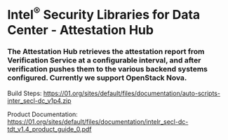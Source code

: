 # Intel<sup>®</sup> Security Libraries for Data Center  - Attestation Hub
### The Attestation Hub retrieves the attestation report from Verification Service at a configurable interval, and after verification pushes them to the various backend systems configured. Currently we support OpenStack Nova. 

Build Steps: https://01.org/sites/default/files/documentation/auto-scripts-inter_secl-dc_v1p4.zip

Product Documentation: https://01.org/sites/default/files/documentation/intelr_secl-dc-tdt_v1.4_product_guide_0.pdf

